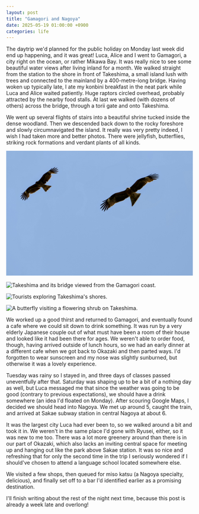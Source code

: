 ```yaml
---
layout: post
title: "Gamagori and Nagoya"
date: 2025-05-19 01:00:00 +0900
categories: life
---
```


The daytrip we'd planned for the public holiday on Monday last week did end up happening,
and it was great! Luca, Alice and I went to Gamagori, a city right on the ocean, or rather
Mikawa Bay. It was really nice to see some beautiful water views after living inland for a
month. We walked straight from the station to the shore in front of Takeshima, a small
island lush with trees and connected to the mainland by a 400-metre-long bridge. Having
woken up typically late, I ate my konbini breakfast in the neat park while Luca and Alice
waited patiently. Huge raptors circled overhead, probably attracted by the nearby food
stalls. At last we walked (with dozens of others) across the bridge, through a torii gate
and onto Takeshima.

We went up several flights of stairs into a beautiful shrine tucked
inside the dense woodland. Then we descended back down to the rocky foreshore and slowly 
circumnavigated the island. It really was very pretty indeed, I wish I had taken more and
better photos. There were jellyfish, butterflies, striking rock formations and verdant plants of
all kinds.

![Raptors flying against a blue sky.](/images/250505_gamagori-raptors.JPG)

![Takeshima and its bridge viewed from the Gamagori coast.](/images/250505_takeshima.jpg)

![Tourists exploring Takeshima's shores.](/images/250505_takeshima-shore.JPG)

![A butterfly visiting a flowering shrub on Takeshima.](/images/250505_takeshima-butterfly.JPG)

We worked up a good thirst and returned to Gamagori, and eventually found a cafe where we
could sit down to drink something. It was run by a very elderly Japanese couple out of what
must have been a room of their house and looked like it had been there for ages. We weren't
able to order food, though, having arrived outside of lunch hours, so we had an early dinner
at a different cafe when we got back to Okazaki and then parted ways. I'd forgotten to wear
sunscreen and my nose was slightly sunburned, but otherwise it was a lovely experience.

Tuesday was rainy so I stayed in, and three days of classes passed uneventfully after that.
Saturday was shaping up to be a bit of a nothing day as well, but Luca messaged me that since
the weather was going to be good (contrary to previous expectations), we should have a drink
somewhere (an idea I'd floated on Monday). After scouring Google Maps, I decided we should
head into Nagoya. We met up around 5, caught the train, and arrived at Sakae subway station
in central Nagoya at about 6.

It was the largest city Luca had ever been to, so we walked around a bit and took it in.
We weren't in the same place I'd gone with Ryusei, either, so it was new to me too.
There was a lot more greenery around than there is in our part of Okazaki, which also lacks
an inviting central space for meeting up and hanging out like the park above
Sakae station. It was so nice and refreshing that for only the second time in the trip I
seriously wondered if I should've chosen to attend a language school located somewhere else.

We visited a few shops, then queued for miso katsu (a Nagoya specialty, delicious), and
finally set off to a bar I'd identified earlier as a promising destination. 

I'll finish writing about the rest of the night next time, because this post is already a week
late and overlong!
